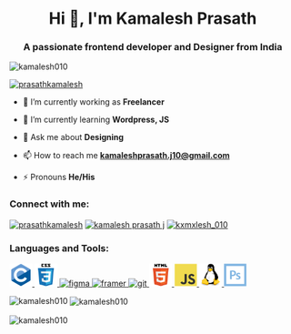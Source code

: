 <h1 align="center">Hi 👋, I'm Kamalesh Prasath</h1>
<h3 align="center">A passionate frontend developer and Designer from India</h3>

<p align="left"> <img src="https://komarev.com/ghpvc/?username=kamalesh010&label=Profile%20views&color=0e75b6&style=flat" alt="kamalesh010" /> </p>

<p align="left"> <a href="https://twitter.com/prasathkamalesh" target="blank"><img src="https://img.shields.io/twitter/follow/prasathkamalesh?logo=twitter&style=for-the-badge" alt="prasathkamalesh" /></a> </p>

- 🔭 I’m currently working as **Freelancer**

- 🌱 I’m currently learning **Wordpress, JS**

- 💬 Ask me about **Designing**

- 📫 How to reach me **kamaleshprasath.j10@gmail.com**

- ⚡ Pronouns **He/His**

<h3 align="left">Connect with me:</h3>
<p align="left">
<a href="https://twitter.com/prasathkamalesh" target="blank"><img align="center" src="https://raw.githubusercontent.com/rahuldkjain/github-profile-readme-generator/master/src/images/icons/Social/twitter.svg" alt="prasathkamalesh" height="30" width="40" /></a>
<a href="https://linkedin.com/in/kamalesh prasath j" target="blank"><img align="center" src="https://raw.githubusercontent.com/rahuldkjain/github-profile-readme-generator/master/src/images/icons/Social/linked-in-alt.svg" alt="kamalesh prasath j" height="30" width="40" /></a>
<a href="https://instagram.com/kxmxlesh_010" target="blank"><img align="center" src="https://raw.githubusercontent.com/rahuldkjain/github-profile-readme-generator/master/src/images/icons/Social/instagram.svg" alt="kxmxlesh_010" height="30" width="40" /></a>
</p>

<h3 align="left">Languages and Tools:</h3>
<p align="left"> <a href="https://www.cprogramming.com/" target="_blank" rel="noreferrer"> <img src="https://raw.githubusercontent.com/devicons/devicon/master/icons/c/c-original.svg" alt="c" width="40" height="40"/> </a> <a href="https://www.w3schools.com/css/" target="_blank" rel="noreferrer"> <img src="https://raw.githubusercontent.com/devicons/devicon/master/icons/css3/css3-original-wordmark.svg" alt="css3" width="40" height="40"/> </a> <a href="https://www.figma.com/" target="_blank" rel="noreferrer"> <img src="https://www.vectorlogo.zone/logos/figma/figma-icon.svg" alt="figma" width="40" height="40"/> </a> <a href="https://www.framer.com/" target="_blank" rel="noreferrer"> <img src="https://www.vectorlogo.zone/logos/framer/framer-icon.svg" alt="framer" width="40" height="40"/> </a> <a href="https://git-scm.com/" target="_blank" rel="noreferrer"> <img src="https://www.vectorlogo.zone/logos/git-scm/git-scm-icon.svg" alt="git" width="40" height="40"/> </a> <a href="https://www.w3.org/html/" target="_blank" rel="noreferrer"> <img src="https://raw.githubusercontent.com/devicons/devicon/master/icons/html5/html5-original-wordmark.svg" alt="html5" width="40" height="40"/> </a> <a href="https://developer.mozilla.org/en-US/docs/Web/JavaScript" target="_blank" rel="noreferrer"> <img src="https://raw.githubusercontent.com/devicons/devicon/master/icons/javascript/javascript-original.svg" alt="javascript" width="40" height="40"/> </a> <a href="https://www.linux.org/" target="_blank" rel="noreferrer"> <img src="https://raw.githubusercontent.com/devicons/devicon/master/icons/linux/linux-original.svg" alt="linux" width="40" height="40"/> </a> <a href="https://www.photoshop.com/en" target="_blank" rel="noreferrer"> <img src="https://raw.githubusercontent.com/devicons/devicon/master/icons/photoshop/photoshop-line.svg" alt="photoshop" width="40" height="40"/> </a> </p>

<p><img align="left" src="https://github-readme-stats.vercel.app/api/top-langs?username=kamalesh010&show_icons=true&locale=en&layout=compact" alt="kamalesh010" /></p>

<p>&nbsp;<img align="center" src="https://github-readme-stats.vercel.app/api?username=kamalesh010&show_icons=true&locale=en" alt="kamalesh010" /></p>

<p><img align="center" src="https://github-readme-streak-stats.herokuapp.com/?user=kamalesh010&" alt="kamalesh010" /></p>
